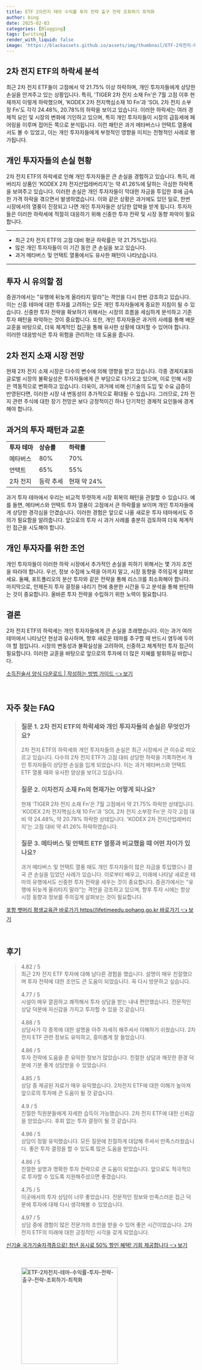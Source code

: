 ```yaml
---
title: ETF 2차전지 테마 수익률 투자 전략 출구 전략 조회하기 최적화
author: bing
date: 2025-02-03
categories: [Blogging]
tags: [writing]
render_with_liquid: false
image: 'https://blackassets.github.io/assets/img/thumbnail/ETF-2차전지-테마-수익률-투자-전략-출구-전략-조회하기-최적화.webp'
---
```



<h2 id='2차 전지 ETF의 하락세 분석'>2차 전지 ETF의 하락세 분석</h2>

<p>최근 2차 전지 ETF들이 고점에서 약 21.75% 이상 하락하며, 개인 투자자들에게 상당한 손실을 안겨주고 있는 상황입니다. 특히, 'TIGER 2차 전지 소재 Fn'은 7월 고점 이후 현재까지 이렇게 하락했으며, 'KODEX 2차 전지핵심소재 10 Fn'과 'SOL 2차 전지 소부장 Fn'도 각각 24.48%, 20.78%의 하락을 보이고 있습니다. 이러한 하락세는 여러 경제적 요인 및 시장의 변화에 기인하고 있으며, 특히 개인 투자자들이 시장의 급등세에 페어링을 이루며 접어든 쪽으로 분석됩니다. 이런 패턴은 과거 메타버스나 언택트 열풍에서도 볼 수 있었고, 이는 개인 투자자들에게 부정적인 영향을 미치는 전형적인 사례로 평가됩니다.</p>

<h2 id='개인 투자자들의 손실 현황'>개인 투자자들의 손실 현황</h2>

<p>2차 전지 ETF의 하락세로 인해 개인 투자자들은 큰 손실을 경험하고 있습니다. 특히, 레버리지 상품인 'KODEX 2차 전지산업레버리지'는 약 41.26%에 달하는 극심한 하락폭을 보여주고 있습니다. 이러한 손실은 개인 투자자들이 막대한 자금을 투입한 후에 급속한 가격 하락을 겪으면서 발생하였습니다. 이와 같은 상황은 과거에도 있던 일로, 한번 시장에서의 열풍이 진정되고 나면 개인 투자자들은 상당한 압박을 받게 됩니다. 투자자들은 이러한 하락세에 적절히 대응하기 위해 신중한 투자 전략 및 시장 동향 파악이 필요합니다.</p>

<hr />

<ul>
    <li>최근 2차 전지 ETF의 고점 대비 평균 하락률은 약 21.75%입니다.</li>
    <li>많은 개인 투자자들이 이 기간 동안 큰 손실을 보고 있습니다.</li>
    <li>과거 메타버스 및 언택트 열풍에서도 유사한 패턴이 나타났습니다.</li>
</ul>

<hr />

<h2 id='투자 시 유의할 점'>투자 시 유의할 점</h2>

<p>증권가에서는 "유행에 뒤늦게 올라타지 말라"는 격언을 다시 한번 강조하고 있습니다. 이는 신흥 테마에 대한 투자를 고려하는 모든 개인 투자자들에게 중요한 지침이 될 수 있습니다. 신중한 투자 전략을 확보하기 위해서는 시장의 흐름을 세심하게 분석하고 기존 투자 패턴을 파악하는 것이 중요합니다. 또한, 개인 투자자들은 과거의 사례를 통해 배운 교훈을 바탕으로, 더욱 체계적인 접근을 통해 유사한 상황에 대처할 수 있어야 합니다. 이러한 대응방식은 투자 위험을 관리하는 데 도움을 줍니다.</p>

<h2 id='2차 전지 소재 시장 전망'>2차 전지 소재 시장 전망</h2>

<p>현재 2차 전지 소재 시장은 다수의 변수에 의해 영향을 받고 있습니다. 각종 경제지표와 글로벌 시장의 불확실성은 투자자들에게 큰 부담으로 다가오고 있으며, 이로 인해 시장은 역동적으로 변화하고 있습니다. 더욱이, 과거에 비해 신기술의 도입 및 수요 급증이 반영된다면, 이러한 시장 내 변동성이 추가적으로 확대될 수 있습니다. 그러므로, 2차 전지 관련 주식에 대한 장기 전망은 보다 긍정적이긴 하나 단기적인 경제적 요인들에 경계해야 합니다.</p>

<h2 id='과거의 투자 패턴과 교훈'>과거의 투자 패턴과 교훈</h2>

<table>
    <tr>
        <td><b>투자 테마</b></td>
        <td><b>상승률</b></td>
        <td><b>하락률</b></td>
    </tr>
    <tr>
        <td>메타버스</td>
        <td>80%</td>
        <td>70%</td>
    </tr>
    <tr>
        <td>언택트</td>
        <td>65%</td>
        <td>55%</td>
    </tr>
    <tr>
        <td>2차 전지</td>
        <td>등락 추세</td>
        <td>현재 약 24%</td>
    </tr>
</table>

<p>과거 투자 테마에서 우리는 비교적 뚜렷하게 시장 회복의 패턴을 관찰할 수 있습니다. 예를 들면, 메타버스와 언택트 투자 열풍이 고점에서 큰 하락률을 보이며 개인 투자자들에게 상당한 경각심을 안겼습니다. 이러한 경험은 앞으로 나올 새로운 투자 테마에서도 주의가 필요함을 알려줍니다. 앞으로의 투자 시 과거 사례를 충분히 검토하여 더욱 체계적인 접근을 시도해야 합니다.</p>

<h2 id='개인 투자자를 위한 조언'>개인 투자자를 위한 조언</h2>

<p>개인 투자자들이 이러한 하락 시장에서 추가적인 손실을 피하기 위해서는 몇 가지 조언을 따라야 합니다. 우선, 정보 수집에 노력을 아끼지 말고, 시장 동향을 주의깊게 살펴보세요. 둘째, 포트폴리오의 분산 투자와 같은 전략을 통해 리스크를 최소화해야 합니다. 마지막으로, 언제든지 투자 결정을 내리기 전에 충분한 시간을 두고 분석을 통해 판단하는 것이 중요합니다. 올바른 투자 전략을 수립하기 위한 노력이 필요합니다.</p>

<h2 id='결론'>결론</h2>

<p>2차 전지 ETF의 하락세는 개인 투자자들에게 큰 손실을 초래했습니다. 이는 과거 여러 테마에서 나타났던 현상과 유사하며, 향후 새로운 테마를 추구할 때 반드시 염두에 두어야 할 점입니다. 시장의 변동성과 불확실성을 고려하여, 신중하고 체계적인 투자 접근이 필요합니다. 이러한 교훈을 바탕으로 앞으로의 투자에 더 많은 지혜를 발휘하길 바랍니다.</p>


<p><a class="click-button" title="소득진술서 양식 다운로드 | 작성하는 방법 가이드" href="https://blackassets.github.io/posts/%EC%86%8C%EB%93%9D%EC%A7%84%EC%88%A0%EC%84%9C-%EC%96%91%EC%8B%9D-%EB%8B%A4%EC%9A%B4%EB%A1%9C%EB%93%9C-%EC%9E%91%EC%84%B1%ED%95%98%EB%8A%94-%EB%B0%A9%EB%B2%95-%EA%B0%80%EC%9D%B4%EB%93%9C/" rel="dofollow">소득진술서 양식 다운로드 | 작성하는 방법 가이드 👈 보기</a></p><br>
<h2 id='자주_찾는_FAQ'>자주 찾는 FAQ</h2>
<div itemscope="" itemtype="https://schema.org/FAQPage"> 
<blockquote> 
<div itemscope="" itemprop="mainEntity" itemtype="https://schema.org/Question"> 
<h3 itemprop="name">질문 1. 2차 전지 ETF의 하락세와 개인 투자자들의 손실은 무엇인가요?</h3> 
<div itemscope="" itemprop="acceptedAnswer" itemtype="https://schema.org/Answer"> 
<span itemprop="text"> 
<p>2차 전지 ETF의 하락세와 개인 투자자들의 손실은 최근 시장에서 큰 이슈로 떠오르고 있습니다. 다수의 2차 전지 ETF가 고점 대비 상당한 하락을 기록하면서 개인 투자자들이 상당한 손실을 입게 되었습니다. 이는 과거 메타버스와 언택트 ETF 열풍 때와 유사한 양상을 보이고 있습니다.</p> 
</span> 
</div> 
</div> 

<div itemscope="" itemprop="mainEntity" itemtype="https://schema.org/Question"> 
<h3 itemprop="name">질문 2. 이차전지 소재 Fn의 현재가는 어떻게 되나요?</h3> 
<div itemscope="" itemprop="acceptedAnswer" itemtype="https://schema.org/Answer"> 
<span itemprop="text"> 
<p>현재 'TIGER 2차 전지 소재 Fn'은 7월 고점에서 약 21.75% 하락한 상태입니다. 'KODEX 2차 전지핵심소재 10 Fn'과 'SOL 2차 전지 소부장 Fn'은 각각 고점 대비 약 24.48%, 약 20.78% 하락한 상태입니다. 'KODEX 2차 전지산업레버리지'는 고점 대비 약 41.26% 하락하였습니다.</p> 
</span> 
</div> 
</div> 

<div itemscope="" itemprop="mainEntity" itemtype="https://schema.org/Question"> 
<h3 itemprop="name">질문 3. 메타버스 및 언택트 ETF 열풍과 비교했을 때 어떤 차이가 있나요?</h3> 
<div itemscope="" itemprop="acceptedAnswer" itemtype="https://schema.org/Answer"> 
<span itemprop="text"> 
<p>과거 메타버스 및 언택트 열풍 때도 개인 투자자들이 많은 자금을 투입했으나 결국 큰 손실을 입었던 사례가 있습니다. 이로부터 배우고, 미래에 나타날 새로운 테마의 유행에서도 신중한 투자 전략을 세우는 것이 중요합니다. 증권가에서는 "유행에 뒤늦게 올라타지 말라"는 격언을 강조하고 있으며, 향후 투자 시에는 항상 시장 동향과 정보를 주의깊게 살펴보는 것이 필요합니다.</p> 
</span> 
</div> 
</div> 
</blockquote> 
</div>
<p><a class="click-button" title="포항 뱃머리 평생교육관 바로가기 https//lifetimeedu.pohang.go.kr 바로가기" href="https://blackassets.github.io/posts/%ED%8F%AC%ED%95%AD-%EB%B1%83%EB%A8%B8%EB%A6%AC-%ED%8F%89%EC%83%9D%EA%B5%90%EC%9C%A1%EA%B4%80-%EB%B0%94%EB%A1%9C%EA%B0%80%EA%B8%B0-httpslifetimeedu.pohang.go.kr-%EB%B0%94%EB%A1%9C%EA%B0%80%EA%B8%B0/" rel="dofollow">포항 뱃머리 평생교육관 바로가기 https//lifetimeedu.pohang.go.kr 바로가기 👈 보기</a></p><br>
<h2 id='후기'>후기</h2>
<div itemscope itemtype="https://schema.org/Product">
  <blockquote>
  <div itemprop="review" itemscope itemtype="https://schema.org/Review">
      <div itemprop="reviewRating" itemscope itemtype="https://schema.org/Rating"> <span itemprop="ratingValue">4.82</span> / <span itemprop="bestRating">5</span> </div>
      <span itemprop="reviewBody">최근 2차 전지 ETF 투자에 대해 남다른 경험을 했습니다. 설명이 매우 친절했으며 투자 전략에 대한 조언도 큰 도움이 되었습니다. 꼭 다시 방문하고 싶습니다.</span>
  </div>
  <br>
  <div itemprop="review" itemscope itemtype="https://schema.org/Review">
      <div itemprop="reviewRating" itemscope itemtype="https://schema.org/Rating"> <span itemprop="ratingValue">4.77</span> / <span itemprop="bestRating">5</span> </div>
      <span itemprop="reviewBody">시설이 매우 깔끔하고 쾌적해서 투자 상담을 받는 내내 편안했습니다. 전문적인 상담 덕분에 자신감을 가지고 투자할 수 있을 것 같습니다.</span>
  </div>
  <br>
  <div itemprop="review" itemscope itemtype="https://schema.org/Review">
      <div itemprop="reviewRating" itemscope itemtype="https://schema.org/Rating"> <span itemprop="ratingValue">4.88</span> / <span itemprop="bestRating">5</span> </div>
      <span itemprop="reviewBody">상담사가 각 종목에 대한 설명을 아주 자세히 해주셔서 이해하기 쉬웠습니다. 2차 전지 ETF 관련 정보도 유익하고, 흥미롭게 잘 들었습니다.</span>
  </div>
  <br>
  <div itemprop="review" itemscope itemtype="https://schema.org/Review">
      <div itemprop="reviewRating" itemscope itemtype="https://schema.org/Rating"> <span itemprop="ratingValue">4.86</span> / <span itemprop="bestRating">5</span> </div>
      <span itemprop="reviewBody">투자 전략에 도움을 준 유익한 정보가 많았습니다. 친절한 상담과 깨끗한 환경 덕분에 기분 좋게 상담받을 수 있었습니다.</span>
  </div>
  <br>
  <div itemprop="review" itemscope itemtype="https://schema.org/Review">
      <div itemprop="reviewRating" itemscope itemtype="https://schema.org/Rating"> <span itemprop="ratingValue">4.85</span> / <span itemprop="bestRating">5</span> </div>
      <span itemprop="reviewBody">상담 중 제공된 자료가 매우 유익했습니다. 2차전지 ETF에 대한 이해가 높아져 앞으로의 투자에 큰 도움이 될 것 같습니다.</span>
  </div>
  <br>
  <div itemprop="review" itemscope itemtype="https://schema.org/Review">
      <div itemprop="reviewRating" itemscope itemtype="https://schema.org/Rating"> <span itemprop="ratingValue">4.9</span> / <span itemprop="bestRating">5</span> </div>
      <span itemprop="reviewBody">친절한 직원분들에게 자세한 습득이 가능했습니다. 2차 전지 ETF에 대한 신뢰감을 얻었습니다. 후회 없는 투자 결정이 될 것 같습니다.</span>
  </div>
  <br>
  <div itemprop="review" itemscope itemtype="https://schema.org/Review">
      <div itemprop="reviewRating" itemscope itemtype="https://schema.org/Rating"> <span itemprop="ratingValue">4.96</span> / <span itemprop="bestRating">5</span> </div>
      <span itemprop="reviewBody">상담이 정말 유익했습니다. 모든 질문에 친절하게 대답해 주셔서 만족스러웠습니다. 좋은 투자 결정을 할 수 있도록 많은 도움을 받았습니다.</span>
  </div>
  <br>
  <div itemprop="review" itemscope itemtype="https://schema.org/Review">
      <div itemprop="reviewRating" itemscope itemtype="https://schema.org/Rating"> <span itemprop="ratingValue">4.86</span> / <span itemprop="bestRating">5</span> </div>
      <span itemprop="reviewBody">친절한 설명과 명확한 투자 전략으로 큰 도움이 되었습니다. 앞으로도 적극적으로 투자할 수 있도록 지원해주셨으면 좋겠습니다.</span>
  </div>
  <br>
  <div itemprop="review" itemscope itemtype="https://schema.org/Review">
      <div itemprop="reviewRating" itemscope itemtype="https://schema.org/Rating"> <span itemprop="ratingValue">4.75</span> / <span itemprop="bestRating">5</span> </div>
      <span itemprop="reviewBody">이곳에서의 투자 상담이 너무 좋았습니다. 전문적인 정보와 만족스러운 접근 덕분에 투자에 대해 다시 생각해볼 수 있었습니다.</span>
  </div>
  <br>
  <div itemprop="review" itemscope itemtype="https://schema.org/Review">
      <div itemprop="reviewRating" itemscope itemtype="https://schema.org/Rating"> <span itemprop="ratingValue">4.97</span> / <span itemprop="bestRating">5</span> </div>
      <span itemprop="reviewBody">상담 중에 경험이 많은 전문가의 조언을 받을 수 있어 좋은 시간이었습니다. 2차 전지 ETF의 미래에 대한 긍정적인 시각을 갖게 되었습니다.</span>
  </div>
  </blockquote>
</div>
<p><a class="click-button" title="신기술 국가기술자격증으로! 청년 응시료 50% 할인 혜택! 기회 제공합니다" href="https://blackassets.github.io/posts/%EC%8B%A0%EA%B8%B0%EC%88%A0-%EA%B5%AD%EA%B0%80%EA%B8%B0%EC%88%A0%EC%9E%90%EA%B2%A9%EC%A6%9D%EC%9C%BC%EB%A1%9C!-%EC%B2%AD%EB%85%84-%EC%9D%91%EC%8B%9C%EB%A3%8C-50-%ED%95%A0%EC%9D%B8-%ED%98%9C%ED%83%9D!-%EA%B8%B0%ED%9A%8C-%EC%A0%9C%EA%B3%B5%ED%95%A9%EB%8B%88%EB%8B%A4/" rel="dofollow">신기술 국가기술자격증으로! 청년 응시료 50% 할인 혜택! 기회 제공합니다 👈 보기</a></p><br>
<figure class="image"><img src="https://blackassets.github.io/assets/img/thumbnail/ETF-2차전지-테마-수익률-투자-전략-출구-전략-조회하기-최적화.webp" alt="ETF-2차전지-테마-수익률-투자-전략-출구-전략-조회하기-최적화" width="256" height="256"></figure>